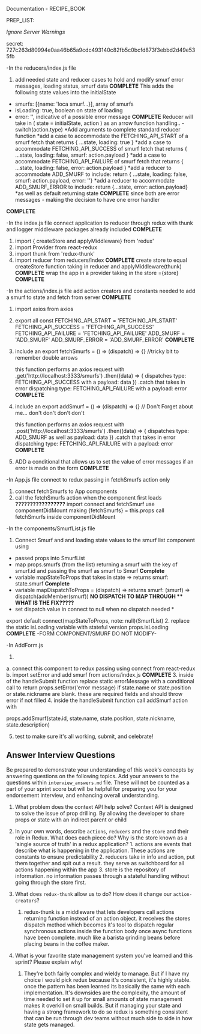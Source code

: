 Documentation - RECIPE_BOOK

PREP_LIST: 

*Ignore Server Warnings* 


secret: 727c263d80994e0aa46b65a9cdc493140c82fb5c0bcfd873f3ebbd2d49e535fb


-In the reducers/index.js file

1. add needed state and reducer cases to hold and modify smurf error messages, loading status, smurf data
**COMPLETE**
 This adds the following state values into the initialState
  - smurfs: [{name: 'loca smurf...}],     array of smurfs
  - isLoading: true,   boolean on state of loading
  - error: '',  indicative of a possible error message
**COMPLETE**
  Reducer will take in ( state = initialState, action ) as an arrow function handling..
  -switch(action.type)
  *Add arguments to complete standard reducer function
  *add a case to accommodate the FETCHING_API_START of a smurf fetch
    that returns { ...state, loading: true }
  *add a case to accommodate FETCHING_API_SUCCESS of smurf fetch
    that returns { ...state, loading: false, smurf: action.payload }
  *add a case to accommodate FETCHING_API_FAILURE of smurf fetch
    that returns { ...state, loading: false, error: action.payload }
  *add a reducer to accommodate ADD_SMURF to include: 
    return { ...state, loading: false, smurf: action.payload, error: ''}
  *add a reducer to accommodate ADD_SMURF_ERROR to include: 
   return {...state, error: action.payload}
  *as well as default returning state
**COMPLETE**
  since both are error messages - making the decision to have one error handler

**COMPLETE**

-In the index.js file
connect application to reducer through redux with thunk and logger middleware packages already included
**COMPLETE**
1. import { createStore and applyMiddleware} from 'redux'
2. import Provider from react-redux
3. import thunk from 'redux-thunk'
4. import reducer from reducers/index 
**COMPLETE**
create store to equal createStore function taking in reducer and applyMiddleware(thunk)
**COMPLETE**
wrap the app in a provider taking in the store ={store}
**COMPLETE**

-In the actions/index.js file
add action creators and constants needed to add a smurf to state and fetch from server
**COMPLETE**

1. import axios from axios
2. export all const
FETCHING_API_START = 'FETCHING_API_START'
FETCHING_API_SUCCESS = 'FETCHING_API_SUCCESS'
FETCHING_API_FAILURE = 'FETCHING_API_FAILURE'
ADD_SMURF = 'ADD_SMURF'
ADD_SMURF_ERROR = 'ADD_SMURF_ERROR'
**COMPLETE**

3. include an export fetchSmurfs = () => (dispatch) => {}     //tricky bit to remember double arrows

    this function performs an axios request with 
    .get('http://localhost:3333/smurfs')
    .then((data) => { 
        dispatches type: FETCHING_API_SUCCESS with a payload: data
    })
    .catch that takes in error dispatching type: FETCHING_API_FAILURE with a payload: error
**COMPLETE**
4. include an export addSmurf = () => (dispatch) => {}        // Don't Forget about me... don't don't don't don't

    this function performs an axios request with 
    .post('http://localhost:3333/smurfs')
    .then((data) => {
        dispatches type: ADD_SMURF as well as payload: data
    })
    .catch that takes in error dispatching type: FETCHING_API_FAILURE with a payload: error
**COMPLETE**
5. ADD a conditional that allows us to set the value of error messages if an error is made on the form
**COMPLETE**

-In App.js file
connect to redux passing in fetchSmurfs action only

1. connect fetchSmurfs to App components
2. call the fetchSmurfs action when the component first loads
**?????????????????**
import connect and fetchSmurf
use componentDidMount making {fetchSmurfs} = this.props
call fetchSmurfs inside componentDidMount

-In the components/SmurfList.js file

1. Connect Smurf and and loading state values to the smurf list component
 using 
 * passed props into SmurfList
 * map props.smurfs (from the list) returning a smurf with the key of smurf.id and passing the smurf as smurf to Smurf
 **Complete**
 * variable mapStateToProps that takes in state => returns smurf: state.smurf 
 **Complete**
 * variable mapDispatchToProps = (dispatch) => returns smurf: (smurf) => dispatch(addMember(smurf))
 **NO DISPATCH TO MAP THROUGH ** WHAT IS THE FIX?????**
 * set dispatch value in connect to null when no dispatch needed *
  
export default connect(mapStateToProps, note: null)(SmurfList)
2. replace the static isLoading variable with stateful version props.isLoading
**COMPLETE**
-FORM COMPONENT/SMURF DO NOT MODIFY-

-In AddForm.js

1. 
  a. connect this component to redux passing using connect from react-redux
  b. import setError and add smurf from actions/index.js
  **COMPLETE**
3. inside of the handleSubmit function replace static errorMessage with a conditional call to return props.setError('error message) if state.name or state.position or state.nickname are blank. these are required fields and should throw error if not filled
4. inside the handleSubmit function call addSmurf action with 
<!-- name: value,
position: value,
nickname: value,
summary: value passed as arguments.  -->
props.addSmurf(state.id, state.name, state.position, state.nickname, state.description)

5. test to make sure it's all working, submit, and celebrate! 

## Answer Interview Questions

Be prepared to demonstrate your understanding of this week's concepts by answering questions on the following topics. Add your answers to the questions within `interview_answers.md` file. These will not be counted as a part of your sprint score but will be helpful for preparing you for your endorsement interview, and enhancing overall understanding.

1. What problem does the context API help solve?
Context API is designed to solve the issue of prop drilling. By allowing the developer to share props or state with an indirect parent or child

2. In your own words, describe `actions`, `reducers` and the `store` and their role in Redux. What does each piece do? Why is the store known as a 'single source of truth' in a redux application?
        1. actions are events that describe what is happening in the application. These actions are constants to ensure predictability
        2. reducers take in info and action, put them together and spit out a result. they serve as switchboard for all actions happening within the app
        3. store is the repository of information. no information passes through a stateful handling without going through the store first. 
3. What does `redux-thunk` allow us to do? How does it change our `action-creators`?
    1. redux-thunk is a middleware that lets developers call actions returning function instead of an action object. it receives the stores dispatch method which 
    becomes it's tool to dispatch regular synchronous actions inside the function body once async functions have been complete. much like a barista grinding beans before placing beans in the coffee maker. 
4. What is your favorite state management system you've learned and this sprint? Please explain why!
    1.  They're both fairly complex and wieldy to manage. But if I have my choice i would pick redux because it's consistent, it's highly stable. once the pattern has been learned its basically the same with each implementation. It's downsides are the complexity, the amount of time needed to set it up for small amounts of state management makes it overkill on small builds. But if managing your state and having a strong framework to do so redux is something consistent that can be run through dev teams without much side to side in how state gets managed. 







